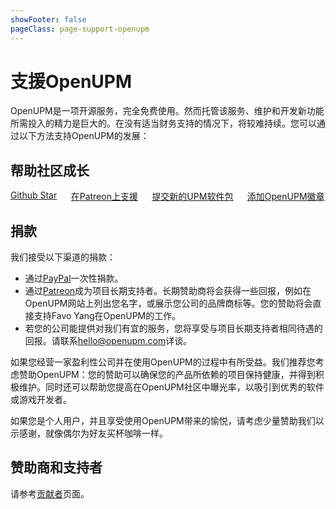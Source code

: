 ```yaml
---
showFooter: false
pageClass: page-support-openupm
---
```

# 支援OpenUPM

OpenUPM是一项开源服务，完全免费使用。然而托管该服务、维护和开发新功能所需投入的精力是巨大的。在没有适当财务支持的情况下，将较难持续。您可以通过以下方法支持OpenUPM的发展：

## 帮助社区成长

<div class="columns columns-grow">
  <div class="column col-6 text-center">
    <a href="https://github.com/openupm/openupm"><i class="fa fa-star c-star"></i>Github Star</a>
  </div>
  <div class="column col-6 text-center">
    <a href="https://www.patreon.com/openupm"><i class="fab fa-patreon c-patreon"></i>在Patreon上支援</a>
  </div>
  <div class="column col-6 text-center">
    <a href="/packages/add/"><i class="fas fa-plus-circle text-primary"></i>提交新的UPM软件包</a>
  </div>
  <div class="column col-6 text-center">
    <a href="/docs/adding-badge.html"><i class="fas fa-certificate c-badge"></i>添加OpenUPM徽章</a>
  </div>
</div>

## 捐款

我们接受以下渠道的捐款：
- 通过[PayPal](https://www.paypal.me/favoyang)一次性捐款。
- 通过[Patreon](https://www.patreon.com/openupm)成为项目长期支持者。长期赞助商将会获得一些回报，例如在OpenUPM网站上列出您名字，或展示您公司的品牌商标等。您的赞助将会直接支持Favo Yang在OpenUPM的工作。
- 若您的公司能提供对我们有宜的服务，您将享受与项目长期支持者相同待遇的回报。请联系[hello@openupm.com](mailto:hello@openupm.com)详谈。

如果您经营一家盈利性公司并在使用OpenUPM的过程中有所受益。我们推荐您考虑赞助OpenUPM：您的赞助可以确保您的产品所依赖的项目保持健康，并得到积极维护。同时还可以帮助您提高在OpenUPM社区中曝光率，以吸引到优秀的软件或游戏开发者。

如果您是个人用户，并且享受使用OpenUPM带来的愉悦，请考虑少量赞助我们以示感谢，就像偶尔为好友买杯咖啡一样。

## 赞助商和支持者

请参考[贡献者](/contributors/)页面。

<style lang="scss" scoped>
.page-support-openupm {
  .c-star {
    color: #e8bb49;
  }

  .c-patreon {
    color: rgb(232, 91, 70);
  }

  .c-badge {
    color: purple;
  }

  .columns-grow {
    margin-top: 1rem;

    a {
      display: block;
      padding-top: 1rem;
      padding-bottom: 1rem;
      width: 100%;
      font-size: 0.9rem;
      color: inherit;

      &:hover {
        text-decoration: none !important;
        background-color: #eee;
      }

      i {
        font-size: 2rem;
        display: block;
        padding-bottom: 1rem;
      }
    }
  }
}
</style>
